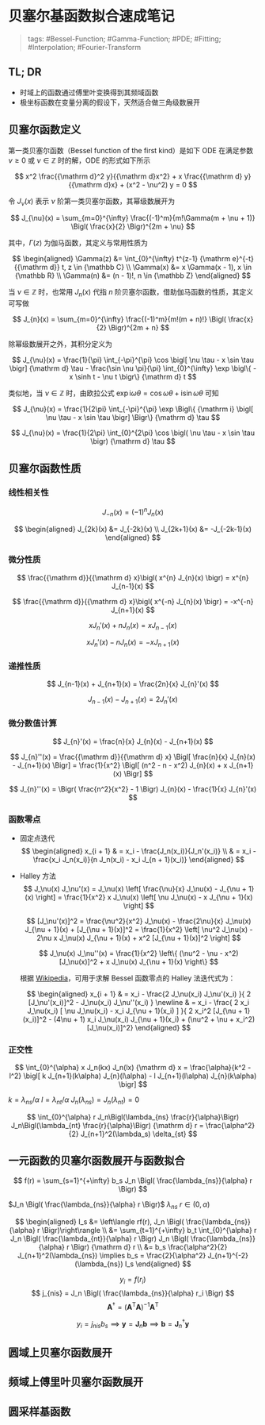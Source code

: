# 贝塞尔基函数拟合速成笔记

> tags: #Bessel-Function; #Gamma-Function; #PDE; #Fitting; #Interpolation; #Fourier-Transform

## TL; DR

* 时域上的函数通过傅里叶变换得到其频域函数
* 极坐标函数在变量分离的假设下，天然适合做三角级数展开

## 贝塞尔函数定义

第一类贝塞尔函数（Bessel function of the first kind）是如下 ODE 在满足参数 $\nu \geq 0$ 或 $\nu \in {\mathbb Z}$ 时的解，ODE 的形式如下所示

$$ x^2 \frac{{\mathrm d}^2 y}{{\mathrm d}x^2} + x \frac{{\mathrm d} y}{{\mathrm d}x} + (x^2 - \nu^2) y = 0 $$

令 $J_{\nu}(x)$ 表示 $\nu$ 阶第一类贝塞尔函数，其幂级数展开为

$$ J_{\nu}(x) = \sum_{m=0}^{\infty} \frac{(-1)^m}{m!\Gamma(m + \nu + 1)}
\Bigl( \frac{x}{2} \Bigr)^{2m + \nu} $$

其中，$\Gamma(z)$ 为伽马函数，其定义与常用性质为

$$ \begin{aligned}
\Gamma(z) &= \int_{0}^{\infty} t^{z-1} {\mathrm e}^{-t} {{\mathrm d}} t, z \in {\mathbb C} \\
\Gamma(x) &= x \Gamma(x - 1), x \in {\mathbb R} \\
\Gamma(n) &= (n - 1)!, n \in {\mathbb Z}
\end{aligned} $$

当 $\nu \in {\mathbb Z}$ 时，也常用 $J_n(x)$ 代指 $n$ 阶贝塞尔函数，借助伽马函数的性质，其定义可写做

$$ J_{n}(x) = \sum_{m=0}^{\infty} \frac{(-1)^m}{m!(m + n)!}
\Bigl( \frac{x}{2} \Bigr)^{2m + n} $$

除幂级数展开之外，其积分定义为

$$ J_{\nu}(x) = \frac{1}{\pi} \int_{-\pi}^{\pi} \cos \bigl[ \nu \tau - x \sin \tau \bigr] {\mathrm d} \tau - \frac{\sin \nu \pi}{\pi} \int_{0}^{\infty} \exp \bigl\{ -x \sinh t - \nu t \bigr\} {\mathrm d} t $$

类似地，当 $\nu \in {\mathbb Z}$ 时，由欧拉公式 $\exp {\mathrm i} \omega \theta = \cos \omega \theta + {\mathrm i} \sin \omega \theta$ 可知

$$ J_{\nu}(x) = \frac{1}{2\pi} \int_{-\pi}^{\pi} \exp \Bigl\{ {\mathrm i} \bigl[ \nu \tau - x \sin \tau \bigr] \Bigr\} {\mathrm d} \tau $$

$$ J_{\nu}(x) = \frac{1}{2\pi} \int_{0}^{2\pi} \cos \bigl( \nu \tau - x \sin \tau \bigr) {\mathrm d} \tau $$

## 贝塞尔函数性质

### 线性相关性

$$ J_{-n}(x) = (-1)^{n} J_{n}(x) $$

$$ \begin{aligned}
J_{2k}(x) &= J_{-2k}(x) \\
J_{2k+1}(x) &= -J_{-2k-1}(x)
\end{aligned} $$

### 微分性质

$$ \frac{{\mathrm d}}{{\mathrm d} x}\bigl( x^{n} J_{n}(x) \bigr) = x^{n} J_{n-1}(x) $$

$$ \frac{{\mathrm d}}{{\mathrm d} x}\bigl( x^{-n} J_{n}(x) \bigr) = -x^{-n} J_{n+1}(x) $$

$$ x J_{n}'(x) + n J_{n}(x) = x J_{n-1}(x) $$

$$ x J_{n}'(x) - n J_{n}(x) = -x J_{n+1}(x) $$

### 递推性质

$$ J_{n-1}(x) + J_{n+1}(x) = \frac{2n}{x} J_{n}'(x) $$

$$ J_{n-1}(x) - J_{n+1}(x) = 2 J_{n}'(x) $$

### 微分数值计算

$$ J_{n}'(x) = \frac{n}{x} J_{n}(x) - J_{n+1}(x) $$

$$ J_{n}''(x) = \frac{{\mathrm d}}{{\mathrm d} x} \Bigl[ \frac{n}{x} J_{n}(x) - J_{n+1}(x) \Bigr]
= \frac{1}{x^2} \Bigl[ (n^2 - n - x^2) J_{n}(x) + x J_{n+1}(x) \Bigr] $$

$$ J_{n}''(x) = \Bigr( \frac{n^2}{x^2} - 1 \Bigr) J_{n}(x) - \frac{1}{x} J_{n}'(x) $$

### 函数零点

* 固定点迭代
   $$ \begin{aligned}
   x_{i + 1} & = x_i - \frac{J_n(x_i)}{J_n'(x_i)} \\
   & = x_i - \frac{x_i J_n(x_i)}{n J_n(x_i) - x_i J_{n + 1}(x_i)}
   \end{aligned} $$
* Halley 方法
   $$ J_\nu(x) J_\nu'(x) = J_\nu(x) \left[ \frac{\nu}{x} J_\nu(x) - J_{\nu + 1}(x) \right] = \frac{1}{x^2} x J_\nu(x) \left[ \nu J_\nu(x) - x J_{\nu + 1}(x) \right] $$

   $$ [J_\nu'(x)]^2 = \frac{\nu^2}{x^2} J_\nu(x) - \frac{2\nu}{x} J_\nu(x) J_{\nu + 1}(x) + [J_{\nu + 1}(x)]^2 = \frac{1}{x^2} \left[ \nu^2 J_\nu(x) - 2\nu x J_\nu(x) J_{\nu + 1}(x) + x^2 [J_{\nu + 1}(x)]^2 \right] $$

   $$ J_\nu(x) J_\nu''(x) = \frac{1}{x^2} \left\{ (\nu^2 - \nu - x^2) [J_\nu(x)]^2 + x J_\nu(x) J_{\nu + 1}(x) \right\} $$

   根据 [Wikipedia](https://en.wikipedia.org/wiki/Halley's_method#Method)，可用于求解 Bessel 函数零点的 Halley 法迭代式为：

   $$ \begin{aligned}
   x_{i + 1} & = x_i - \frac{2 J_\nu(x_i) J_\nu'(x_i) }{ 2 [J_\nu'(x_i)]^2 - J_\nu(x_i) J_\nu''(x_i) } \newline
   & = x_i - \frac{ 2 x_i J_\nu(x_i) [ \nu J_\nu(x_i) - x_i J_{\nu + 1}(x_i) ] }{ 2 x_i^2 [J_{\nu + 1}(x_i)]^2 - (4\nu + 1) x_i J_\nu(x_i) J_{\nu + 1}(x_i) + (\nu^2 + \nu + x_i^2) [J_\nu(x_i)]^2}
   \end{aligned} $$

### 正交性

$$ \int_{0}^{\alpha} x J_n(kx) J_n(lx) {\mathrm d} x
= \frac{\alpha}{k^2 - l^2} \bigl[ k J_{n+1}(k\alpha) J_{n}(l\alpha) - l J_{n+1}(l\alpha) J_{n}(k\alpha) \bigr] $$

$k = \lambda_{ns} / \alpha$ $l = \lambda_{nt} / \alpha$ $J_{n}(\lambda_{ns}) = J_{n}(\lambda_{nt}) = 0$

$$ \int_{0}^{\alpha} r J_n\Bigl(\lambda_{ns} \frac{r}{\alpha}\Bigr) J_n\Bigl(\lambda_{nt} \frac{r}{\alpha}\Bigr) {\mathrm d} r
= \frac{\alpha^2}{2} J_{n+1}^2(\lambda_s) \delta_{st} $$

## 一元函数的贝塞尔函数展开与函数拟合

$$ f(r) = \sum_{s=1}^{+\infty} b_s J_n \Bigl( \frac{\lambda_{ns}}{\alpha} r \Bigr) $$

$J_n \Bigl( \frac{\lambda_{ns}}{\alpha} r \Bigr)$ $\lambda_{ns}$ $r \in (0, \alpha)$

$$ \begin{aligned}
I_s &= \left\langle rf(r), J_n \Bigl( \frac{\lambda_{ns}}{\alpha} r \Bigr)\right\rangle \\
&= \sum_{t=1}^{+\infty} b_t \int_{0}^{\alpha} r J_n \Bigl( \frac{\lambda_{nt}}{\alpha} r \Bigr) J_n \Bigl( \frac{\lambda_{ns}}{\alpha} r \Bigr) {\mathrm d} r \\
&= b_s \frac{\alpha^2}{2} J_{n+1}^2(\lambda_{ns})
\implies b_s = \frac{2}{\alpha^2} J_{n+1}^{-2}(\lambda_{ns}) I_s
\end{aligned} $$

$$ y_i = f(r_i) $$
$$ j_{nis} = J_n \Bigl( \frac{\lambda_{ns}}{\alpha} r_i \Bigr) $$
$$ {\mathbf A}^{\dagger} = ({\mathbf A}^{\text{T}} {\mathbf A})^{-1} {\mathbf A}^{\text{T}} $$

$$ y_i = j_{nis} b_s \implies {\bm y} = {\mathbf J}_n {\bm b} \implies {\bm b} = {\mathbf J}_n^{\dagger} {\bm y} $$

## 圆域上贝塞尔函数展开

## 频域上傅里叶贝塞尔函数展开

## 圆采样基函数


